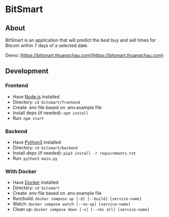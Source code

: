 # BitSmart

## About

BitSmart is an application that will predict the best buy and sell times for Bitcoin within 7 days of a selected date.

Demo: [https://bitsmart.thuanqchau.com](https://bitsmart.thuanqchau.com)

## Development

### Frontend

- Have [Node.js](https://nodejs.org/en/download) installed
- Directory: `cd bitsmart/frontend`
- Create .env file based on .env.example file
- Install deps (if needed): `npm install`
- Run: `npm start`

### Backend

- Have [Python3](https://www.python.org/downloads) installed
- Directory: `cd bitsmart/backend`
- Install deps (if needed): `pip3 install -r requirements.txt`
- Run: `python3 main.py`

### With Docker

- Have [Docker](https://docs.docker.com/desktop) installed
- Directory: `cd bitsmart`
- Create .env file based on .env.example file
- Run/build: `docker compose up [-d] [--build] [service-name]`
- Watch: `docker compose watch [--no-up] [service-name]`
- Clean up: `docker compose down [-v] [--rmi all] [service-name]`
